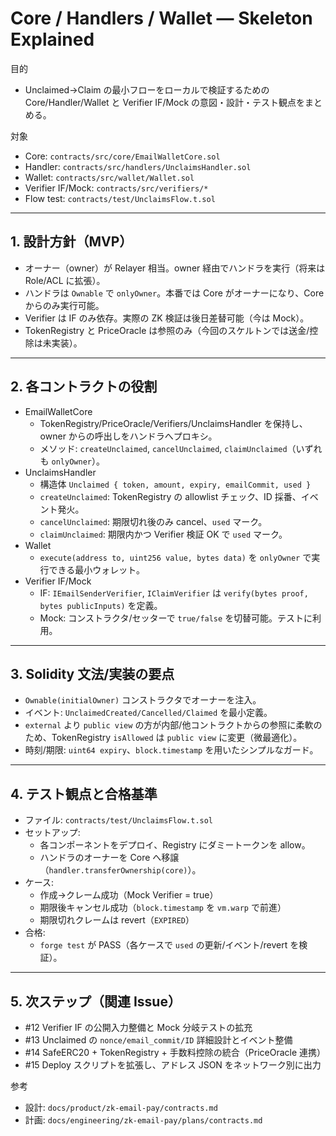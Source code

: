 # Core / Handlers / Wallet — Skeleton Explained

目的
- Unclaimed→Claim の最小フローをローカルで検証するための Core/Handler/Wallet と Verifier IF/Mock の意図・設計・テスト観点をまとめる。

対象
- Core: `contracts/src/core/EmailWalletCore.sol`
- Handler: `contracts/src/handlers/UnclaimsHandler.sol`
- Wallet: `contracts/src/wallet/Wallet.sol`
- Verifier IF/Mock: `contracts/src/verifiers/*`
- Flow test: `contracts/test/UnclaimsFlow.t.sol`

---

## 1. 設計方針（MVP）
- オーナー（owner）が Relayer 相当。owner 経由でハンドラを実行（将来は Role/ACL に拡張）。
- ハンドラは `Ownable` で `onlyOwner`。本番では Core がオーナーになり、Core からのみ実行可能。
- Verifier は IF のみ依存。実際の ZK 検証は後日差替可能（今は Mock）。
- TokenRegistry と PriceOracle は参照のみ（今回のスケルトンでは送金/控除は未実装）。

---

## 2. 各コントラクトの役割
- EmailWalletCore
  - TokenRegistry/PriceOracle/Verifiers/UnclaimsHandler を保持し、owner からの呼出しをハンドラへプロキシ。
  - メソッド: `createUnclaimed`, `cancelUnclaimed`, `claimUnclaimed`（いずれも `onlyOwner`）。
- UnclaimsHandler
  - 構造体 `Unclaimed { token, amount, expiry, emailCommit, used }`
  - `createUnclaimed`: TokenRegistry の allowlist チェック、ID 採番、イベント発火。
  - `cancelUnclaimed`: 期限切れ後のみ cancel、`used` マーク。
  - `claimUnclaimed`: 期限内かつ Verifier 検証 OK で `used` マーク。
- Wallet
  - `execute(address to, uint256 value, bytes data)` を `onlyOwner` で実行できる最小ウォレット。
- Verifier IF/Mock
  - IF: `IEmailSenderVerifier`, `IClaimVerifier` は `verify(bytes proof, bytes publicInputs)` を定義。
  - Mock: コンストラクタ/セッターで `true/false` を切替可能。テストに利用。

---

## 3. Solidity 文法/実装の要点
- `Ownable(initialOwner)` コンストラクタでオーナーを注入。
- イベント: `UnclaimedCreated/Cancelled/Claimed` を最小定義。
- `external` より `public view` の方が内部/他コントラクトからの参照に柔軟のため、TokenRegistry `isAllowed` は `public view` に変更（微最適化）。
- 時刻/期限: `uint64 expiry`、`block.timestamp` を用いたシンプルなガード。

---

## 4. テスト観点と合格基準
- ファイル: `contracts/test/UnclaimsFlow.t.sol`
- セットアップ:
  - 各コンポーネントをデプロイ、Registry にダミートークンを allow。
  - ハンドラのオーナーを Core へ移譲（`handler.transferOwnership(core)`）。
- ケース:
  - 作成→クレーム成功（Mock Verifier = true）
  - 期限後キャンセル成功（`block.timestamp` を `vm.warp` で前進）
  - 期限切れクレームは revert（`EXPIRED`）
- 合格:
  - `forge test` が PASS（各ケースで `used` の更新/イベント/revert を検証）。

---

## 5. 次ステップ（関連 Issue）
- #12 Verifier IF の公開入力整備と Mock 分岐テストの拡充
- #13 Unclaimed の `nonce/email_commit/ID` 詳細設計とイベント整備
- #14 SafeERC20 + TokenRegistry + 手数料控除の統合（PriceOracle 連携）
- #15 Deploy スクリプトを拡張し、アドレス JSON をネットワーク別に出力

参考
- 設計: `docs/product/zk-email-pay/contracts.md`
- 計画: `docs/engineering/zk-email-pay/plans/contracts.md`
